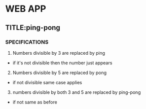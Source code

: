 # WEB APP
## TITLE:ping-pong
### SPECIFICATIONS
1. Numbers divisible by 3 are replaced by ping
  - if it's not divisible then the number just appears
2. Numbers divisible by 5 are replaced by pong
  - if not divisible same case applies
3. numbers divisible by both 3 and 5 are replaced by ping-pong
  - if not same as before
